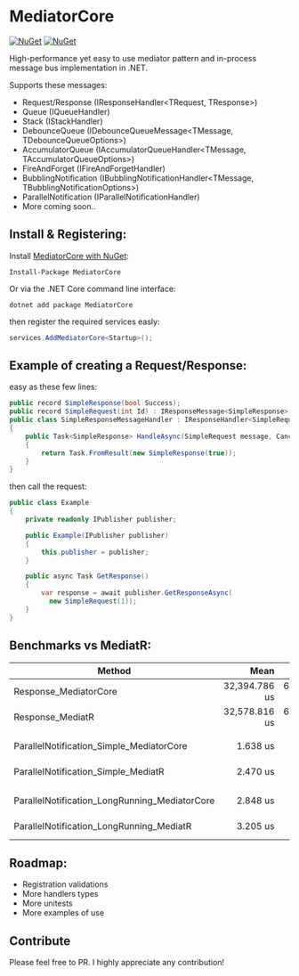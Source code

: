 # MediatorCore

[![NuGet](https://img.shields.io/nuget/dt/MediatorCore.svg)](https://www.nuget.org/packages/MediatorCore) 
[![NuGet](https://img.shields.io/nuget/vpre/MediatorCore.svg)](https://www.nuget.org/packages/MediatorCore)

High-performance yet easy to use mediator pattern and in-process message bus implementation in .NET.

Supports these messages:
- Request/Response (IResponseHandler<TRequest, TResponse>)
- Queue (IQueueHandler<TMessage>)
- Stack (IStackHandler<TMessage>)
- DebounceQueue (IDebounceQueueMessage<TMessage, TDebounceQueueOptions>)
- AccumulatorQueue (IAccumulatorQueueHandler<TMessage, TAccumulatorQueueOptions>)
- FireAndForget (IFireAndForgetHandler<TMessage>)
- BubblingNotification (IBubblingNotificationHandler<TMessage, TBubblingNotificationOptions>)
- ParallelNotification (IParallelNotificationHandler<TMessage>)
- More coming soon..

## Install & Registering:

Install [MediatorCore with NuGet](https://www.nuget.org/packages/MediatorCore):

    Install-Package MediatorCore
    
Or via the .NET Core command line interface:

    dotnet add package MediatorCore

then register the required services easly:

```csharp
services.AddMediatorCore<Startup>();
```

## Example of creating a Request/Response:

easy as these few lines:
```csharp
public record SimpleResponse(bool Success);
public record SimpleRequest(int Id) : IResponseMessage<SimpleResponse>;
public class SimpleResponseMessageHandler : IResponseHandler<SimpleRequest, SimpleResponse>
{
    public Task<SimpleResponse> HandleAsync(SimpleRequest message, CancellationToken cancellationToken)
    {
        return Task.FromResult(new SimpleResponse(true));
    }
}
```

then call the request:
```csharp
public class Example
{
    private readonly IPublisher publisher;

    public Example(IPublisher publisher)
    {
        this.publisher = publisher;
    }

    public async Task GetResponse()
    {
        var response = await publisher.GetResponseAsync(
          new SimpleRequest(1));
    }
}
```

## Benchmarks vs MediatR:
|                                        Method |          Mean |       Error |      StdDev | Allocated |
|---------------------------------------------- |--------------:|------------:|------------:|----------:|
|                         Response_MediatorCore | 32,394.786 us | 641.2623 us | 763.3772 us |     996 B |
|                              Response_MediatR | 32,578.816 us | 611.8009 us | 572.2789 us |     812 B |
|                                                                                                       |
|      ParallelNotification_Simple_MediatorCore |      1.638 us |   0.0327 us |   0.0751 us |     848 B |
|           ParallelNotification_Simple_MediatR |      2.470 us |   0.0489 us |   0.1084 us |     872 B |
|                                                                                                       |
| ParallelNotification_LongRunning_MediatorCore |      2.848 us |   0.0569 us |   0.0919 us |    1128 B |
|      ParallelNotification_LongRunning_MediatR |      3.205 us |   0.0634 us |   0.0846 us |    1160 B |

## Roadmap:
- Registration validations
- More handlers types
- More unitests
- More examples of use

## Contribute
Please feel free to PR. I highly appreciate any contribution!
